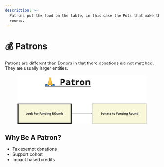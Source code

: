 ```yaml
---
description: >-
  Patrons put the food on the table, in this case the Pots that make the funding
  rounds.
---
```


# 💰 Patrons

Patrons are different than Donors in that there donations are not matched. They are usually larger entities.

<figure><img src="../.gitbook/assets/image (6).png" alt=""><figcaption></figcaption></figure>

## Why Be A Patron?

* Tax exempt donations
* Support cohort
* Impact based credits
